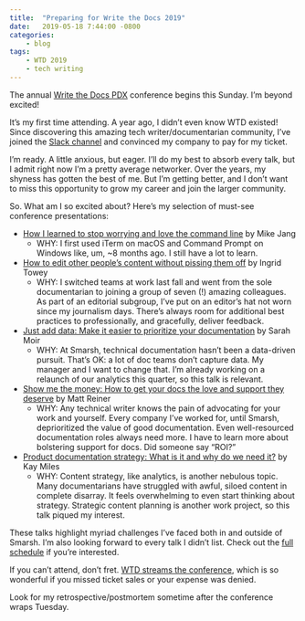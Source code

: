 ```yaml
---
title:  "Preparing for Write the Docs 2019"
date:   2019-05-18 7:44:00 -0800
categories:
    - blog
tags:
    - WTD 2019
    - tech writing
---
```

The annual [Write the Docs PDX](https://www.writethedocs.org/conf/portland/2019/) conference begins this Sunday. I’m beyond excited!

<!--more-->

It’s my first time attending. A year ago, I didn’t even know WTD existed! Since discovering this amazing tech writer/documentarian community, I’ve joined the [Slack channel](https://www.writethedocs.org/slack/) and convinced my company to pay for my ticket.

I’m ready. A little anxious, but eager. I’ll do my best to absorb every talk, but I admit right now I’m a pretty average networker. Over the years, my shyness has gotten the best of me. But I’m getting better, and I don’t want to miss this opportunity to grow my career and join the larger community.

So. What am I so excited about? Here’s my selection of must-see conference presentations:

- [How I learned to stop worrying and love the command line](https://www.writethedocs.org/conf/portland/2019/speakers/#speaker-portland-2019-mike-jang) by Mike Jang
    - WHY: I first used iTerm on macOS and Command Prompt on Windows like, um, ~8 months ago. I still have a lot to learn.
- [How to edit other people’s content without pissing them off](https://www.writethedocs.org/conf/portland/2019/speakers/#speaker-portland-2019-ingrid-towey) by Ingrid Towey
    - WHY: I switched teams at work last fall and went from the sole documentarian to joining a group of seven (!) amazing colleagues. As part of an editorial subgroup, I’ve put on an editor’s hat not worn since my journalism days. There’s always room for additional best practices to professionally, and gracefully, deliver feedback.
- [Just add data: Make it easier to prioritize your documentation](https://www.writethedocs.org/conf/portland/2019/speakers/#speaker-portland-2019-sarah-moir) by Sarah Moir
    - WHY: At Smarsh, technical documentation hasn’t been a data-driven pursuit. That’s OK: a lot of doc teams don’t capture data. My manager and I want to change that. I’m already working on a relaunch of our analytics this quarter, so this talk is relevant.
- [Show me the money: How to get your docs the love and support they deserve](https://www.writethedocs.org/conf/portland/2019/speakers/#speaker-portland-2019-matt-reiner) by Matt Reiner
    - WHY: Any technical writer knows the pain of advocating for your work and yourself. Every company I’ve worked for, until Smarsh, deprioritized the value of good documentation. Even well-resourced documentation roles always need more. I have to learn more about bolstering support for docs. Did someone say “ROI?”
- [Product documentation strategy: What is it and why do we need it?](https://www.writethedocs.org/conf/portland/2019/speakers/#speaker-portland-2019-kay-miles) by Kay Miles
    - WHY: Content strategy, like analytics, is another nebulous topic. Many documentarians have struggled with awful, siloed content in complete disarray. It feels overwhelming to even start thinking about strategy. Strategic content planning is another work project, so this talk piqued my interest.

These talks highlight myriad challenges I’ve faced both in and outside of Smarsh. I’m also looking forward to every talk I didn’t list. Check out the [full schedule](https://www.writethedocs.org/conf/portland/2019/schedule/) if you’re interested.

If you can’t attend, don’t fret. [WTD streams the conference](https://www.writethedocs.org/conf/portland/2019/livestream/), which is so wonderful if you missed ticket sales or your expense was denied.

Look for my retrospective/postmortem sometime after the conference wraps Tuesday.
